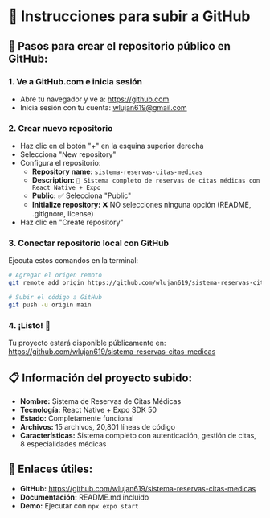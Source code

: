 # 📝 Instrucciones para subir a GitHub

## 🚀 Pasos para crear el repositorio público en GitHub:

### 1. Ve a GitHub.com e inicia sesión
- Abre tu navegador y ve a: https://github.com
- Inicia sesión con tu cuenta: wlujan619@gmail.com

### 2. Crear nuevo repositorio
- Haz clic en el botón "+" en la esquina superior derecha
- Selecciona "New repository"
- Configura el repositorio:
  - **Repository name:** `sistema-reservas-citas-medicas`
  - **Description:** `🏥 Sistema completo de reservas de citas médicas con React Native + Expo`
  - **Public:** ✅ Selecciona "Public"
  - **Initialize repository:** ❌ NO selecciones ninguna opción (README, .gitignore, license)
- Haz clic en "Create repository"

### 3. Conectar repositorio local con GitHub
Ejecuta estos comandos en la terminal:

```bash
# Agregar el origen remoto
git remote add origin https://github.com/wlujan619/sistema-reservas-citas-medicas.git

# Subir el código a GitHub
git push -u origin main
```

### 4. ¡Listo! 🎉
Tu proyecto estará disponible públicamente en:
https://github.com/wlujan619/sistema-reservas-citas-medicas

## 📋 Información del proyecto subido:

- **Nombre:** Sistema de Reservas de Citas Médicas
- **Tecnología:** React Native + Expo SDK 50
- **Estado:** Completamente funcional
- **Archivos:** 15 archivos, 20,801 líneas de código
- **Características:** Sistema completo con autenticación, gestión de citas, 8 especialidades médicas

## 🔗 Enlaces útiles:
- **GitHub:** https://github.com/wlujan619/sistema-reservas-citas-medicas
- **Documentación:** README.md incluido
- **Demo:** Ejecutar con `npx expo start`

